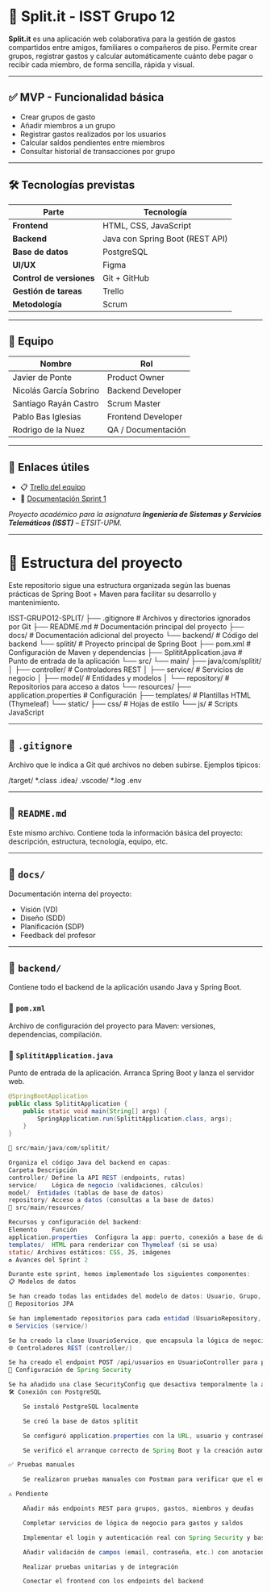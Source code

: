 # 📘 Split.it - ISST Grupo 12

**Split.it** es una aplicación web colaborativa para la gestión de gastos compartidos entre amigos, familiares o compañeros de piso. Permite crear grupos, registrar gastos y calcular automáticamente cuánto debe pagar o recibir cada miembro, de forma sencilla, rápida y visual.

---

## ✅ MVP - Funcionalidad básica

- Crear grupos de gasto
- Añadir miembros a un grupo
- Registrar gastos realizados por los usuarios
- Calcular saldos pendientes entre miembros
- Consultar historial de transacciones por grupo

---

## 🛠️ Tecnologías previstas

| Parte         | Tecnología                 |
|---------------|----------------------------|
| **Frontend**  | HTML, CSS, JavaScript      |
| **Backend**   | Java con Spring Boot (REST API) |
| **Base de datos** | PostgreSQL             |
| **UI/UX**     | Figma                      |
| **Control de versiones** | Git + GitHub     |
| **Gestión de tareas** | Trello             |
| **Metodología** | Scrum                     |

---

## 👥 Equipo

| Nombre                | Rol                  |
|------------------------|-----------------------|
| Javier de Ponte        | Product Owner         |
| Nicolás García Sobrino | Backend Developer     |
| Santiago Rayán Castro  | Scrum Master          |
| Pablo Bas Iglesias     | Frontend Developer    |
| Rodrigo de la Nuez     | QA / Documentación    |

---

## 🔗 Enlaces útiles

- 📋 [Trello del equipo](https://trello.com/invite/b/67b468b6425fb87061c9c33e/ATTI845dd93022dd44fe13a1b588264011b168664F4D/isst-grupo12-split)
- 📁 [Documentación Sprint 1](./docs/)

_Proyecto académico para la asignatura **Ingeniería de Sistemas y Servicios Telemáticos (ISST)** – ETSIT-UPM._

---

# 📁 Estructura del proyecto

Este repositorio sigue una estructura organizada según las buenas prácticas de Spring Boot + Maven para facilitar su desarrollo y mantenimiento.

ISST-GRUPO12-SPLIT/ ├── .gitignore # Archivos y directorios ignorados por Git ├── README.md # Documentación principal del proyecto ├── docs/ # Documentación adicional del proyecto └── backend/ # Código del backend └── splitit/ # Proyecto principal de Spring Boot ├── pom.xml # Configuración de Maven y dependencias ├── SplititApplication.java # Punto de entrada de la aplicación └── src/ └── main/ ├── java/com/splitit/ │ ├── controller/ # Controladores REST │ ├── service/ # Servicios de negocio │ ├── model/ # Entidades y modelos │ └── repository/ # Repositorios para acceso a datos └── resources/ ├── application.properties # Configuración ├── templates/ # Plantillas HTML (Thymeleaf) └── static/ ├── css/ # Hojas de estilo └── js/ # Scripts JavaScript


---

## 📄 `.gitignore`

Archivo que le indica a Git qué archivos no deben subirse. Ejemplos típicos:

/target/ *.class .idea/ .vscode/ *.log .env


---

## 📄 `README.md`

Este mismo archivo. Contiene toda la información básica del proyecto: descripción, estructura, tecnología, equipo, etc.

---

## 📁 `docs/`

Documentación interna del proyecto:
- Visión (VD)
- Diseño (SDD)
- Planificación (SDP)
- Feedback del profesor

---

## 📁 `backend/`

Contiene todo el backend de la aplicación usando Java y Spring Boot.

### 📄 `pom.xml`
Archivo de configuración del proyecto para Maven: versiones, dependencias, compilación.

### 📄 `SplititApplication.java`
Punto de entrada de la aplicación. Arranca Spring Boot y lanza el servidor web.

```java
@SpringBootApplication
public class SplititApplication {
    public static void main(String[] args) {
        SpringApplication.run(SplititApplication.class, args);
    }
}

📁 src/main/java/com/splitit/

Organiza el código Java del backend en capas:
Carpeta	Descripción
controller/	Define la API REST (endpoints, rutas)
service/	Lógica de negocio (validaciones, cálculos)
model/	Entidades (tablas de base de datos)
repository/	Acceso a datos (consultas a la base de datos)
📁 src/main/resources/

Recursos y configuración del backend:
Elemento	Función
application.properties	Configura la app: puerto, conexión a base de datos, etc.
templates/	HTML para renderizar con Thymeleaf (si se usa)
static/	Archivos estáticos: CSS, JS, imágenes
♻️ Avances del Sprint 2

Durante este sprint, hemos implementado los siguientes componentes:
📋 Modelos de datos

Se han creado todas las entidades del modelo de datos: Usuario, Grupo, Miembro, Gasto, Deuda.
🔧 Repositorios JPA

Se han implementado repositorios para cada entidad (UsuarioRepository, GrupoRepository, etc.) para acceder a la base de datos sin escribir SQL.
⚙️ Servicios (service/)

Se ha creado la clase UsuarioService, que encapsula la lógica de negocio relacionada con los usuarios (como comprobar si un email ya existe).
🌐 Controladores REST (controller/)

Se ha creado el endpoint POST /api/usuarios en UsuarioController para permitir registrar nuevos usuarios desde el frontend o desde herramientas de prueba.
🔐 Configuración de Spring Security

Se ha añadido una clase SecurityConfig que desactiva temporalmente la autenticación para permitir pruebas sin necesidad de login.
🛠️ Conexión con PostgreSQL

    Se instaló PostgreSQL localmente

    Se creó la base de datos splitit

    Se configuró application.properties con la URL, usuario y contraseña

    Se verificó el arranque correcto de Spring Boot y la creación automática de las tablas

✅ Pruebas manuales

    Se realizaron pruebas manuales con Postman para verificar que el endpoint de creación de usuarios funciona correctamente.

⚠️ Pendiente

    Añadir más endpoints REST para grupos, gastos, miembros y deudas

    Completar servicios de lógica de negocio para gastos y saldos

    Implementar el login y autenticación real con Spring Security y base de datos

    Añadir validación de campos (email, contraseña, etc.) con anotaciones de Spring Validation

    Realizar pruebas unitarias y de integración

    Conectar el frontend con los endpoints del backend


